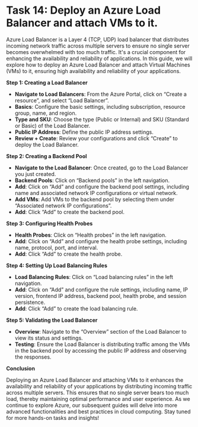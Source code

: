 # Task 14: Deploy an Azure Load Balancer and attach VMs to it.

Azure Load Balancer is a Layer 4 (TCP, UDP) load balancer that distributes incoming network traffic across multiple servers to ensure no single server becomes overwhelmed with too much traffic. It's a crucial component for enhancing the availability and reliability of applications. In this guide, we will explore how to deploy an Azure Load Balancer and attach Virtual Machines (VMs) to it, ensuring high availability and reliability of your applications.

**Step 1: Creating a Load Balancer**

- **Navigate to Load Balancers**: From the Azure Portal, click on “Create a resource”, and select “Load Balancer”.
- **Basics**: Configure the basic settings, including subscription, resource group, name, and region.
- **Type and SKU**: Choose the type (Public or Internal) and SKU (Standard or Basic) of the Load Balancer.
- **Public IP Address**: Define the public IP address settings.
- **Review + Create**: Review your configurations and click “Create” to deploy the Load Balancer.

**Step 2: Creating a Backend Pool**

- **Navigate to the Load Balancer**: Once created, go to the Load Balancer you just created.
- **Backend Pools**: Click on “Backend pools” in the left navigation.
- **Add**: Click on “Add” and configure the backend pool settings, including name and associated network IP configurations or virtual network.
- **Add VMs**: Add VMs to the backend pool by selecting them under “Associated network IP configurations”.
- **Add**: Click “Add” to create the backend pool.

**Step 3: Configuring Health Probes**

- **Health Probes**: Click on “Health probes” in the left navigation.
- **Add**: Click on “Add” and configure the health probe settings, including name, protocol, port, and interval.
- **Add**: Click “Add” to create the health probe.

**Step 4: Setting Up Load Balancing Rules**

- **Load Balancing Rules**: Click on “Load balancing rules” in the left navigation.
- **Add**: Click on “Add” and configure the rule settings, including name, IP version, frontend IP address, backend pool, health probe, and session persistence.
- **Add**: Click “Add” to create the load balancing rule.

**Step 5: Validating the Load Balancer**

- **Overview**: Navigate to the “Overview” section of the Load Balancer to view its status and settings.
- **Testing**: Ensure the Load Balancer is distributing traffic among the VMs in the backend pool by accessing the public IP address and observing the responses.

**Conclusion**

Deploying an Azure Load Balancer and attaching VMs to it enhances the availability and reliability of your applications by distributing incoming traffic across multiple servers. This ensures that no single server bears too much load, thereby maintaining optimal performance and user experience. As we continue to explore Azure, our subsequent guides will delve into more advanced functionalities and best practices in cloud computing. Stay tuned for more hands-on tasks and insights!